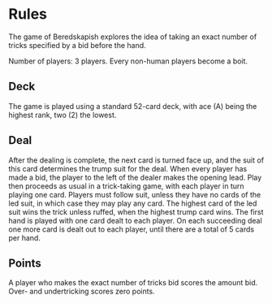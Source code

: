 # Rules
The game of Beredskapish explores the idea of taking an exact number of tricks specified by a bid before the hand.

Number of players: 3 players. Every non-human players become a boit.

## Deck
The game is played using a standard 52-card deck, with ace (A) being the highest rank, two (2) the lowest.

## Deal
After the dealing is complete, the next card is turned face up, and the suit of this card determines the trump suit for the deal.
        When every player has made a bid, the player to the left of the dealer makes the opening lead.
        Play then proceeds as usual in a trick-taking game, with each player in turn playing one card.
        Players must follow suit, unless they have no cards of the led suit, in which case they may play any card.
        The highest card of the led suit wins the trick unless ruffed, when the highest trump card wins.
        The first hand is played with one card dealt to each player. On each succeeding deal one more card is dealt out to each player,
      	until there are a total of 5 cards per hand.

## Points
A player who makes the exact number of tricks bid scores the amount bid. Over- and undertricking scores zero points.
